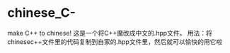 # chinese_C-
make C++ to chinese!
这是一个将C++魔改成中文的.hpp文件。
用法：将chinesec++文件里的代码复制到自家的.hpp文件里，然后就可以愉快的用它啦
